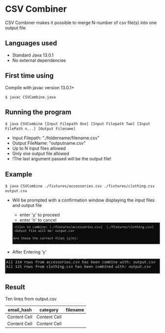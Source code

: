 # CSV Combiner
CSV Combiner makes it possible to merge N-number of csv file(s) into one output file

## Languages used 
* Standard Java 13.0.1
* No external dependencies

## First time using
Compile with javac version 13.0.1+ 
```
$ javac CSVCombine.java
```

## Running the program
``` 
$ java CSVCombine [Input Filepath One] [Input Filepath Two] [Input FilePath n...] [Output Filename]
```
* Input Filepath: "./foldername/filename.csv"
* Output FileName: "outputname.csv"
* Up to N input files allowed
* Only one output file allowed 
* !The last argument passed will be the output file!

## Example
```
$ java CSVCombine ./fixtures/accessories.csv ./fixtures/clothing.csv output.csv
```
* Will be prompted with a confirmation window displaying the input files and output file
  * enter 'y' to proceed 
  * enter 'n' to cancel
  <img src="pictures/confirmation.PNG" alt="confirmation page">

* After Entering ‘y’
 <img src="pictures/Processing.PNG" alt="processing page">
 
 ## Result
 Ten lines from output.csv
 
 email_hash  | category | filename
------------- | ------------- | -------------
Content Cell  | Content Cell  |
Content Cell  | Content Cell  |
